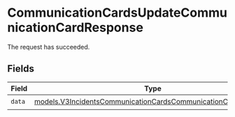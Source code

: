 # CommunicationCardsUpdateCommunicationCardResponse

The request has succeeded.


## Fields

| Field                                                                                                                                | Type                                                                                                                                 | Required                                                                                                                             | Description                                                                                                                          |
| ------------------------------------------------------------------------------------------------------------------------------------ | ------------------------------------------------------------------------------------------------------------------------------------ | ------------------------------------------------------------------------------------------------------------------------------------ | ------------------------------------------------------------------------------------------------------------------------------------ |
| `data`                                                                                                                               | [models.V3IncidentsCommunicationCardsCommunicationCardResponse](../models/v3incidentscommunicationcardscommunicationcardresponse.md) | :heavy_check_mark:                                                                                                                   | N/A                                                                                                                                  |